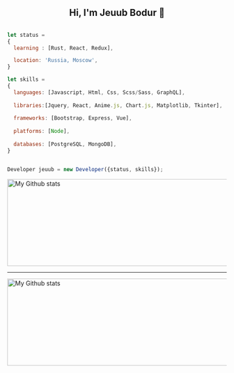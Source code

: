 
<h2 align="center">Hi, I'm Jeuub Bodur 👋</h1>

```js

let status = 
{ 
  learning : [Rust, React, Redux],

  location: 'Russia, Moscow',
}

let skills = 
{
  languages: [Javascript, Html, Css, Scss/Sass, GraphQL],
  
  libraries:[Jquery, React, Anime.js, Chart.js, Matplotlib, Tkinter],
  
  frameworks: [Bootstrap, Express, Vue],
  
  platforms: [Node],
  
  databases: [PostgreSQL, MongoDB],
}


Developer jeuub = new Developer({status, skills});


```

 <img alt="My Github stats" align="center" border-radius="40px" width="800px" height="200px" src="https://github-readme-stats.vercel.app/api?username=jeuub&count_private=true&show_icons=true&hide_border=true&theme=react" href="https://github.com/jeuub"/>


---

<img alt="My Github stats" align="center" border-radius="40px" width="800px" height="200px" src="https://github-readme-streak-stats.herokuapp.com/?user=jeuub&layout=compact" alt="jeuub" />

